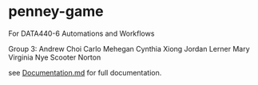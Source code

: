 # penney-game
For DATA440-6 Automations and Workflows 

Group 3: 
Andrew Choi
Carlo Mehegan
Cynthia Xiong
Jordan Lerner
Mary Virginia Nye
Scooter Norton

see [Documentation.md](Documentation.md) for full documentation.
